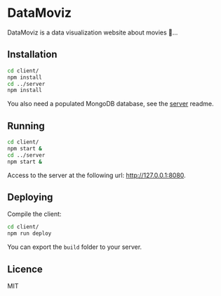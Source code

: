 # DataMoviz

DataMoviz is a data visualization website about movies 🎥...

## Installation

```bash
cd client/
npm install
cd ../server
npm install
```

You also need a populated MongoDB database, see the [server](https://github.com/quentinus95/datamoviz/tree/master/server) readme.

## Running

```bash
cd client/
npm start &
cd ../server
npm start &
```

Access to the server at the following url: http://127.0.0.1:8080.

## Deploying

Compile the client:

```bash
cd client/
npm run deploy
```

You can export the `build` folder to your server.

## Licence

MIT
